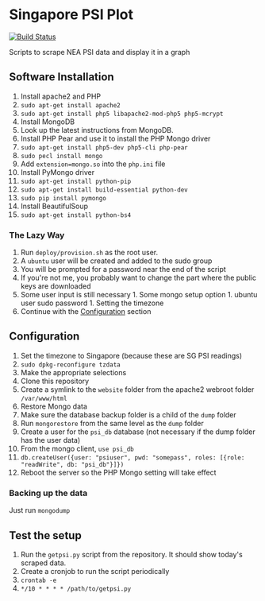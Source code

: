 Singapore PSI Plot
========

[![Build Status](https://travis-ci.org/fonglh/psi-plot.svg?branch=master)](https://travis-ci.org/fonglh/psi-plot)

Scripts to scrape NEA PSI data and display it in a graph

## Software Installation

1. Install apache2 and PHP
  1. `sudo apt-get install apache2`
  1. `sudo apt-get install php5 libapache2-mod-php5 php5-mcrypt`
1. Install MongoDB
  1. Look up the latest instructions from MongoDB.
1. Install PHP Pear and use it to install the PHP Mongo driver
  1. `sudo apt-get install php5-dev php5-cli php-pear`
  1. `sudo pecl install mongo`
  1. Add `extension=mongo.so` into the `php.ini` file
1. Install PyMongo driver
  1. `sudo apt-get install python-pip`
  1. `sudo apt-get install build-essential python-dev`
  1. `sudo pip install pymongo`
1. Install BeautifulSoup
  1. `sudo apt-get install python-bs4`

### The Lazy Way

1. Run `deploy/provision.sh` as the root user.
  1. A `ubuntu` user will be created and added to the sudo group
  1. You will be prompted for a password near the end of the script
  1. If you're not me, you probably want to change the part where the public keys are downloaded
  1. Some user input is still necessary
    1. Some mongo setup option
    1. ubuntu user sudo password
    1. Setting the timezone
1. Continue with the [Configuration](#configuration) section

## Configuration

1. Set the timezone to Singapore (because these are SG PSI readings)
  1. `sudo dpkg-reconfigure tzdata`
  1. Make the appropriate selections
1. Clone this repository
  1. Create a symlink to the `website` folder from the apache2 webroot folder `/var/www/html`
1. Restore Mongo data
  1. Make sure the database backup folder is a child of the `dump` folder
  1. Run `mongorestore` from the same level as the `dump` folder
1. Create a user for the `psi_db` database (not necessary if the dump folder has the user data)
  1. From the mongo client, `use psi_db`
  1. `db.createUser({user: "psiuser", pwd: "somepass", roles: [{role: "readWrite", db: "psi_db"}]})`
1. Reboot the server so the PHP Mongo setting will take effect

### Backing up the data

Just run `mongodump`

## Test the setup

1. Run the `getpsi.py` script from the repository. It should show today's scraped data.
1. Create a cronjob to run the script periodically
  1. `crontab -e`
  1. `*/10 * * * * /path/to/getpsi.py`
